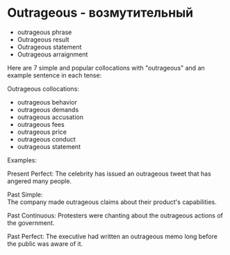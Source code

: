 # Outrageous - возмутительный

- outrageous phrase
- Outrageous result
- Outrageous statement
- Outrageous arraignment

Here are 7 simple and popular collocations with "outrageous" and an example sentence in each tense:

Outrageous collocations:

- outrageous behavior
- outrageous demands
- outrageous accusation
- outrageous fees
- outrageous price
- outrageous conduct
- outrageous statement

Examples:

Present Perfect:
The celebrity has issued an outrageous tweet that has angered many people.

Past Simple:  
The company made outrageous claims about their product's capabilities.

Past Continuous:
Protesters were chanting about the outrageous actions of the government.

Past Perfect:
The executive had written an outrageous memo long before the public was aware of it.
